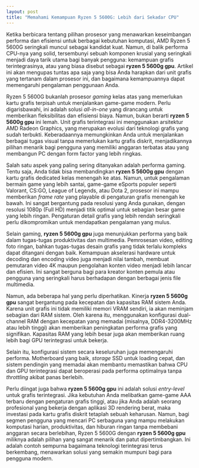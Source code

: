 ```yaml
---
layout: post
title: "Memahami Kemampuan Ryzen 5 5600G: Lebih dari Sekadar CPU"
---
```


Ketika berbicara tentang pilihan prosesor yang menawarkan keseimbangan performa dan efisiensi untuk berbagai kebutuhan komputasi, AMD Ryzen 5 5600G seringkali muncul sebagai kandidat kuat. Namun, di balik performa CPU-nya yang solid, tersembunyi sebuah komponen krusial yang seringkali menjadi daya tarik utama bagi banyak pengguna: kemampuan grafis terintegrasinya, atau yang biasa disebut sebagai **ryzen 5 5600g gpu**. Artikel ini akan mengupas tuntas apa saja yang bisa Anda harapkan dari unit grafis yang tertanam dalam prosesor ini, dan bagaimana kemampuannya dapat memengaruhi pengalaman penggunaan Anda.

Ryzen 5 5600G bukanlah prosesor *gaming* kelas atas yang memerlukan kartu grafis terpisah untuk menjalankan game-game modern. Perlu digarisbawahi, ini adalah solusi *all-in-one* yang dirancang untuk memberikan fleksibilitas dan efisiensi biaya. Namun, bukan berarti **ryzen 5 5600g gpu** ini lemah. Unit grafis terintegrasi ini menggunakan arsitektur AMD Radeon Graphics, yang merupakan evolusi dari teknologi grafis yang sudah terbukti. Keberadaannya memungkinkan Anda untuk menjalankan berbagai tugas visual tanpa memerlukan kartu grafis diskrit, menjadikannya pilihan menarik bagi pengguna yang memiliki anggaran terbatas atau yang membangun PC dengan form factor yang lebih ringkas.

Salah satu aspek yang paling sering ditanyakan adalah performa gaming. Tentu saja, Anda tidak bisa membandingkan **ryzen 5 5600g gpu** dengan kartu grafis dedicated kelas menengah ke atas. Namun, untuk pengalaman bermain game yang lebih santai, game-game eSports populer seperti Valorant, CS:GO, League of Legends, atau Dota 2, prosesor ini mampu memberikan *frame rate* yang playable di pengaturan grafis menengah ke bawah. Ini sangat bergantung pada resolusi yang Anda gunakan, dengan resolusi 1080p (Full HD) menjadi titik optimal untuk sebagian besar game yang lebih ringan. Pengaturan detail grafis yang lebih rendah seringkali perlu dikompromikan untuk mendapatkan pengalaman yang mulus.

Selain gaming, **ryzen 5 5600g gpu** juga menunjukkan performa yang baik dalam tugas-tugas produktivitas dan multimedia. Pemrosesan video, editing foto ringan, bahkan tugas-tugas desain grafis yang tidak terlalu kompleks dapat ditangani dengan baik. Kemampuan akselerasi hardware untuk decoding dan encoding video juga menjadi nilai tambah, membuat pemutaran video 4K maupun pengolahan konten video menjadi lebih lancar dan efisien. Ini sangat berguna bagi para kreator konten pemula atau pengguna yang seringkali harus berhadapan dengan berbagai jenis file multimedia.

Namun, ada beberapa hal yang perlu diperhatikan. Kinerja **ryzen 5 5600g gpu** sangat bergantung pada kecepatan dan kapasitas RAM sistem Anda. Karena unit grafis ini tidak memiliki memori VRAM sendiri, ia akan meminjam sebagian dari RAM sistem. Oleh karena itu, menggunakan konfigurasi dual-channel RAM dengan kecepatan yang memadai (misalnya, DDR4-3200MHz atau lebih tinggi) akan memberikan peningkatan performa grafis yang signifikan. Kapasitas RAM yang lebih besar juga akan memberikan ruang lebih bagi GPU terintegrasi untuk bekerja.

Selain itu, konfigurasi sistem secara keseluruhan juga memengaruhi performa. Motherboard yang baik, *storage* SSD untuk loading cepat, dan sistem pendingin yang memadai akan membantu memastikan bahwa CPU dan GPU terintegrasi dapat beroperasi pada performa optimalnya tanpa *throttling* akibat panas berlebih.

Perlu diingat juga bahwa **ryzen 5 5600g gpu** ini adalah solusi *entry-level* untuk grafis terintegrasi. Jika kebutuhan Anda melibatkan game-game AAA terbaru dengan pengaturan grafis tinggi, atau jika Anda adalah seorang profesional yang bekerja dengan aplikasi 3D rendering berat, maka investasi pada kartu grafis diskrit tetaplah sebuah keharusan. Namun, bagi segmen pengguna yang mencari PC serbaguna yang mampu melakukan komputasi harian, produktivitas, dan hiburan ringan tanpa membebani anggaran secara berlebihan, Ryzen 5 5600G dengan **ryzen 5 5600g gpu** miliknya adalah pilihan yang sangat menarik dan patut dipertimbangkan. Ini adalah contoh sempurna bagaimana teknologi terintegrasi terus berkembang, menawarkan solusi yang semakin mumpuni bagi para pengguna modern.
